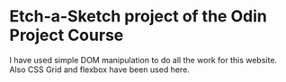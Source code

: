 # Etch-a-Sketch project of the Odin Project Course

I have used simple DOM manipulation to do all the work for this website.
Also CSS Grid and flexbox have been used here.
